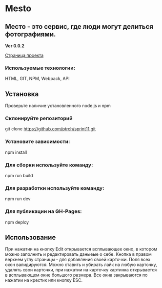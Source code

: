 # Mesto

## Место - это сервис, где люди могут делиться фотографиями.

**Ver 0.0.2**

[Страница проекта](https://ptrch.github.io/sprint11/)

### Используемые технологии:
HTML, GIT, NPM, Webpack, API

## Установка
Проверьте наличие установленного node.js и npm

### Склонируйте репозиторий
git clone https://github.com/ptrch/sprint11.git

### Установите зависимости:
npm install

### Для сборки используйте команду: 
npm run build

### Для разработки используйте команду:
npm run dev

### Для публикации на GH-Pages: 
npm deploy

## Использование
При нажатии на кнопку Edit открывается всплывающее окно, в котором можно заполнить и редактировать даныеые о себе. Кнопка в правом верхнем углу страницы - для добавления своей карточки. Поля всех окон валидируются. Можно ставить и убирать лайк на любую карточку, удалять свои карточки, при нажатии на карточку картинка открывается в всплывающем окне большого размера. Все окна закрываются по нажатии на крестик или кнопку ESC.
